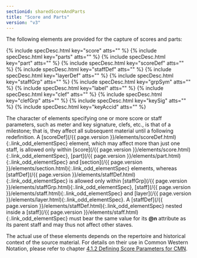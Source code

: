 ```yaml
---
sectionid: sharedScoreAndParts
title: "Score and Parts"
version: "v3"
---
```




The following elements are provided for the capture of scores and parts:



{% include specDesc.html key="score" atts="" %}
{% include specDesc.html key="parts" atts="" %}
{% include specDesc.html key="part" atts="" %}
{% include specDesc.html key="scoreDef" atts="" %}
{% include specDesc.html key="staffDef" atts="" %}
{% include specDesc.html key="layerDef" atts="" %}
{% include specDesc.html key="staffGrp" atts="" %}
{% include specDesc.html key="grpSym" atts="" %}
{% include specDesc.html key="label" atts="" %}
{% include specDesc.html key="clef" atts="" %}
{% include specDesc.html key="clefGrp" atts="" %}
{% include specDesc.html key="keySig" atts="" %}
{% include specDesc.html key="keyAccid" atts="" %}



 The character of elements specifying one or more score or staff parameters, such
as meter
and key signature, clefs, etc., is that of a milestone; that is, they affect all subsequent
material until a following redefinition. A [scoreDef](/{{ page.version }}/elements/scoreDef.html){:.link_odd_elementSpec} element, which may
affect more than just one staff, is allowed only within [score](/{{ page.version }}/elements/score.html){:.link_odd_elementSpec}, [part](/{{ page.version }}/elements/part.html){:.link_odd_elementSpec} and [section](/{{ page.version }}/elements/section.html){:.link_odd_elementSpec} elements, whereas [staffDef](/{{ page.version }}/elements/staffDef.html){:.link_odd_elementSpec} is allowed only within [staffGrp](/{{ page.version }}/elements/staffGrp.html){:.link_odd_elementSpec}, [staff](/{{ page.version }}/elements/staff.html){:.link_odd_elementSpec} and [layer](/{{ page.version }}/elements/layer.html){:.link_odd_elementSpec}. A [staffDef](/{{ page.version }}/elements/staffDef.html){:.link_odd_elementSpec}
nested inside a [staff](/{{ page.version }}/elements/staff.html){:.link_odd_elementSpec} must bear the same value for its **@n**
attribute as its parent staff and may thus not affect other staves.

The actual use of these elements depends on the repertoire and historical context
of the
source material. For details on their use in Common Western Notation, please refer
to
chapter <a class="link_ptr" title="Defining Score Parameters for CMN" href="/{{ page.version }}/guidelines/cmn.html#cmnDefs">4.1.2 Defining Score Parameters for CMN</a>.

